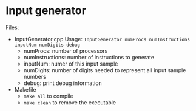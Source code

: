 Input generator
===============

Files:
* InputGenerator.cpp
	Usage: `InputGenerator numProcs numInstructions inputNum numDigits debug`
	* numProcs: number of processors
	* numInstructions: number of instructions to generate
	* inputNum: numer of this input sample
	* numDigits: number of digits needed to represent all input sample numbers
	* debug: print debug information
* Makefile
	* `make all` to compile
	* `make clean` to remove the executable
